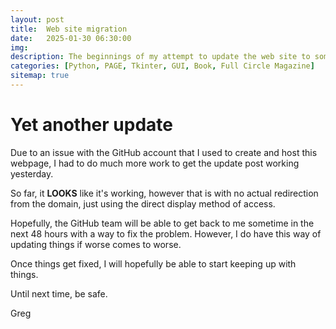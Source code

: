 ```yaml
---
layout: post
title:  Web site migration
date:   2025-01-30 06:30:00
img: 
description: The beginnings of my attempt to update the web site to something close to current tech.
categories: [Python, PAGE, Tkinter, GUI, Book, Full Circle Magazine]
sitemap: true
---
```


# Yet another update

Due to an issue with the GitHub account that I used to create and host this webpage, I had to do much more work to get the update post working yesterday.

So far, it **LOOKS** like it's working, however that is with no actual redirection from the domain, just using the direct display method of access.

Hopefully, the GitHub team will be able to get back to me sometime in the next 48 hours with a way to fix the problem. However, I do have this way of updating things if worse comes to worse.  
  
Once things get fixed, I will hopefully be able to start keeping up with things.

Until next time, be safe.

Greg
